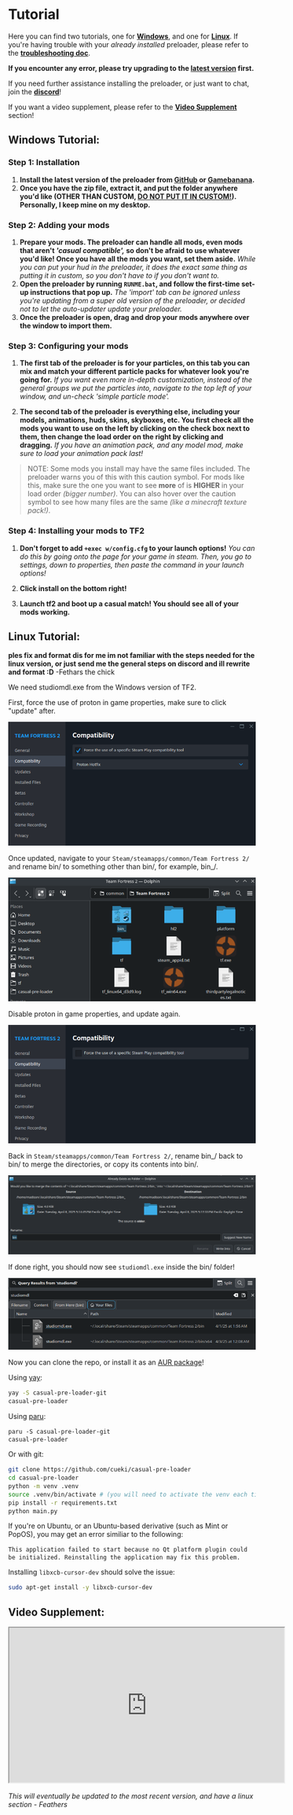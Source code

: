 # Tutorial
Here you can find two tutorials, one for [**Windows**](#windows-tutorial), and one for [**Linux**](#linux-tutorial). If you're having trouble with your *already installed* preloader, please refer to the **[troubleshooting doc](troubleshooting.md)**.

**If you encounter any error, please try upgrading to the [latest version](https://github.com/cueki/casual-pre-loader/releases) first.**

If you need further assistance installing the preloader, or just want to chat, join the **[discord](https://discord.gg/64sNFhqUaB)**!

If you want a video supplement, please refer to the [**Video Supplement**](#video-supplement) section!

## Windows Tutorial:

### Step 1: Installation

1. **Install the latest version of the preloader from [GitHub](https://github.com/cueki/casual-pre-loader/releases) or [Gamebanana](https://gamebanana.com/tools/19049).**
2. **Once you have the zip file, extract it, and put the folder anywhere you'd like (OTHER THAN CUSTOM, <u>DO NOT PUT IT IN CUSTOM!</u>). Personally, I keep mine on my desktop.**

### Step 2: Adding your mods

1. **Prepare your mods. The preloader can handle all mods, even mods that aren't *'casual compatible',* so don't be afraid to use whatever you'd like! Once you have all the mods you want, set them aside.** *While you can put your hud in the preloader, it does the exact same thing as putting it in custom, so you don't have to if you don't want to.*
2. **Open the preloader by running `RUNME.bat`, and follow the first-time set-up instructions that pop up.** *The 'import' tab can be ignored unless you're updating from a super old version of the preloader, or decided not to let the auto-updater update your preloader.*
3. **Once the preloader is open, drag and drop your mods anywhere over the window to import them.**

### Step 3: Configuring your mods

1. **The first tab of the preloader is for your particles, on this tab you can mix and match your different particle packs for whatever look you're going for.** *If you want even more in-depth customization, instead of the general groups we put the particles into, navigate to the top left of your window, and un-check 'simple particle mode'.*

2. **The second tab of the preloader is everything else, including your models, animations, huds, skins, skyboxes, etc. You first check all the mods you want to use on the left by clicking on the check box next to them, then change the load order on the right by clicking and dragging.** *If you have an animation pack, and any model mod, make sure to load your animation pack last!*
>NOTE: Some mods you install may have the same files included. The preloader warns you of this with this caution symbol.
For mods like this, make sure the one you want to see **more** of is **HIGHER** in your load order *(bigger number)*. You can also hover over the caution symbol to see how many files are the same *(like a minecraft texture pack!)*.


### Step 4: Installing your mods to TF2

  1. **Don't forget to add `+exec w/config.cfg` to your launch options!** *You can do this by going onto the page for your game in steam. Then, you go to settings, down to properties, then paste the command in your launch options!*

  2. **Click install on the bottom right!**

  3. **Launch tf2 and boot up a casual match! You should see all of your mods working.**

## Linux Tutorial:
**ples fix  and format dis for me im not familiar with the steps needed for the linux version, or just send me the general steps on discord and ill rewrite and format :D**
-Fethars the chick

We need studiomdl.exe from the Windows version of TF2.

First, force the use of proton in game properties, make sure to click "update" after.

![proton](images/proton.png)

Once updated, navigate to your `Steam/steamapps/common/Team Fortress 2/` and rename bin/ to something other than bin/, for example, bin_/.

![bin](images/bin.png)

Disable proton in game properties, and update again.

![disable proton](images/disable_proton.png)

Back in `Steam/steamapps/common/Team Fortress 2/`, rename bin_/ back to bin/ to merge the directories, or copy its contents into bin/.

![bin merge](images/bin_merge.png)

If done right, you should now see `studiomdl.exe` inside the bin/ folder!

![studiomdl](images/studiomdl.png)

Now you can clone the repo, or install it as an [AUR package](https://aur.archlinux.org/packages/casual-pre-loader-git)!

Using [yay](https://github.com/Jguer/yay):
```sh
yay -S casual-pre-loader-git
casual-pre-loader
```

Using [paru](https://github.com/Morganamilo/paru):
```sg
paru -S casual-pre-loader-git
casual-pre-loader
```

Or with git:
```sh
git clone https://github.com/cueki/casual-pre-loader
cd casual-pre-loader
python -m venv .venv
source .venv/bin/activate # (you will need to activate the venv each time)
pip install -r requirements.txt
python main.py
```

If you're on Ubuntu, or an Ubuntu-based derivative (such as Mint or PopOS), you may get an error similiar to the following:
```
This application failed to start because no Qt platform plugin could be initialized. Reinstalling the application may fix this problem.
```
Installing `libxcb-cursor-dev` should solve the issue:
```sh
sudo apt-get install -y libxcb-cursor-dev
```

## Video Supplement:
<iframe width="560" height="315" src="https://www.youtube.com/watch?v=2L1A86x_m5A" frameborder="3" allow="accelerometer; autoplay; clipboard-write; encrypted-media; gyroscope; picture-in-picture" allowfullscreen></iframe>

*This will eventually be updated to the most recent version, and have a linux section - Feathers*
